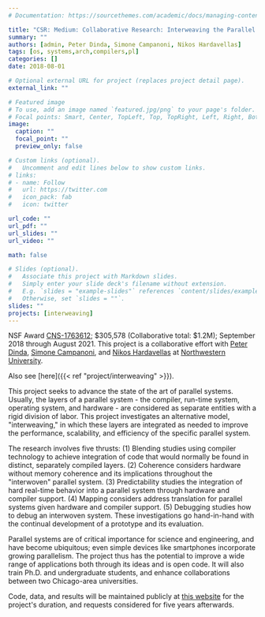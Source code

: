 ```yaml
---
# Documentation: https://sourcethemes.com/academic/docs/managing-content/

title: "CSR: Medium: Collaborative Research: Interweaving the Parallel Software/Hardware Stack"
summary: ""
authors: [admin, Peter Dinda, Simone Campanoni, Nikos Hardavellas]
tags: [os, systems,arch,compilers,pl]
categories: []
date: 2018-08-01

# Optional external URL for project (replaces project detail page).
external_link: ""

# Featured image
# To use, add an image named `featured.jpg/png` to your page's folder.
# Focal points: Smart, Center, TopLeft, Top, TopRight, Left, Right, BottomLeft, Bottom, BottomRight.
image:
  caption: ""
  focal_point: ""
  preview_only: false

# Custom links (optional).
#   Uncomment and edit lines below to show custom links.
# links:
# - name: Follow
#   url: https://twitter.com
#   icon_pack: fab
#   icon: twitter

url_code: ""
url_pdf: ""
url_slides: ""
url_video: ""

math: false

# Slides (optional).
#   Associate this project with Markdown slides.
#   Simply enter your slide deck's filename without extension.
#   E.g. `slides = "example-slides"` references `content/slides/example-slides.md`.
#   Otherwise, set `slides = ""`.
slides: ""
projects: [interweaving]
---
```


NSF Award [CNS-1763612](https://www.nsf.gov/awardsearch/showAward?AWD_ID=1763612&HistoricalAwards=false);
 $305,578 (Collaborative total: $1.2M); September 2018 through August 2021. This project is a collaborative effort with
[Peter Dinda](http://pdinda.org), [Simone Campanoni](https://users.cs.northwestern.edu/~simonec/), and [Nikos Hardavellas](https://users.cs.northwestern.edu/~hardav/)
at [Northwestern University](https://northwestern.edu).

Also see [here]({{< ref "project/interweaving" >}}).

This project seeks to advance the state of the art of parallel systems.
Usually, the layers of a parallel system - the compiler, run-time system,
operating system, and hardware - are considered as separate entities with
a rigid division of labor. This project investigates an alternative model,
"interweaving," in which these layers are integrated as needed to improve the
performance, scalability, and efficiency of the specific parallel system.

The research involves five thrusts: (1) Blending studies using compiler
technology to achieve integration of code that would normally be found in
distinct, separately compiled layers. (2) Coherence considers hardware without
memory coherence and its implications throughout the "interwoven" parallel
system. (3) Predictability studies the integration of hard real-time behavior
into a parallel system through hardware and compiler support. (4) Mapping
considers address translation for parallel systems given hardware and compiler
support. (5) Debugging studies how to debug an interwoven system. These
investigations go hand-in-hand with the continual development of a prototype
and its evaluation.

Parallel systems are of critical importance for science and engineering, and
have become ubiquitous; even simple devices like smartphones incorporate
growing parallelism. The project thus has the potential to improve a wide range
of applications both through its ideas and is open code. It will also train
Ph.D. and undergraduate students, and enhance collaborations between two
Chicago-area universities.

Code, data, and results will be maintained publicly at [this website](http://interweaving.org)
for the project's duration, and requests considered for five years afterwards.
